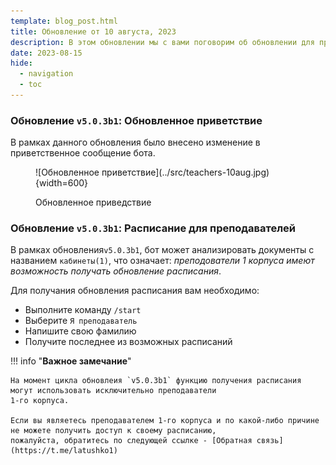 ```yaml
---
template: blog_post.html
title: Обновление от 10 августа, 2023
description: В этом обновлении мы с вами поговорим об обновлении для преподавателей и не только
date: 2023-08-15
hide:
  - navigation
  - toc
---
```

### Обновление `v5.0.3b1`: Обновленное приветствие

В рамках данного обновления было внесено изменение в приветственное сообщение бота.

<figure markdown>
  ![Обновленное приветствие](../src/teachers-10aug.jpg){width=600}
    <p>Обновленное приведствие</p>
</figure> 


### Обновление `v5.0.3b1`: Расписание для преподавателей

В рамках обновления`v5.0.3b1`, бот может анализировать документы с названием `кабинеты(1)`, что означает:
_преподователи 1 корпуса имеют возможность получать обновление расписания_.

Для получания обновления расписания вам необходимо:

* Выполните команду `/start`
* Выберите `Я преподаватель`
* Напишите свою фамилию
* Получите последнее из возможных расписаний


!!! info "**Важное замечание**"

    На момент цикла обновлеия `v5.0.3b1` функцию получения расписания могут использовать исключительно преподаватели 
    1-го корпуса.
    
    Если вы являетесь преподавателем 1-го корпуса и по какой-либо причине не можете получить доступ к своему расписанию, 
    пожалуйста, обратитесь по следующей ссылке - [Обратная связь](https://t.me/latushko1)


